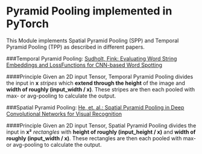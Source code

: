 # Pyramid Pooling implemented in PyTorch
This Module implements Spatial Pyramid Pooling (SPP) and Temporal Pyramid Pooling (TPP) as described in different papers.

###Temporal Pyramid Pooling:
[Sudholt, Fink: Evaluating Word String Embeddings and LossFunctions for CNN-based Word Spotting](http://patrec.cs.tu-dortmund.de/pubs/papers/Sudholt2017-EWS.pdf "Sudholt, Fink: Evaluating Word String Embeddings and LossFunctions for CNN-based Word Spotting")

####Principle
Given an 2D input Tensor, Temporal Pyramid Pooling divides the input in **x** _stripes_ which **extend through the height** of the image and **width of roughly (input_width / x)**. These stripes are then each pooled with max- or avg-pooling to calculate the output.

###Spatial Pyramid Pooling:
[He, et. al.: Spatial Pyramid Pooling in Deep Convolutional Networks for Visual Recognition](https://arxiv.org/abs/1406.4729 "He et. al.: Spatial Pyramid Pooling in Deep Convolutional Networks for Visual Recognition")

####Principle
Given an 2D input Tensor, Spatial Pyramid Pooling divides the input in **x²** _rectangles_ with **height of roughly (input_height / x)** and **width of roughly (input_width / x)**. These rectangles are then each pooled with max- or avg-pooling to calculate the output.

